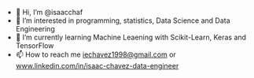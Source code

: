 - 👋 Hi, I’m @isaacchaf
- 👀 I’m interested in programming, statistics,  Data Science and Data Engineering
- 🌱 I’m currently learning Machine Leaening with Scikit-Learn, Keras and TensorFlow
- 📫 How to reach me iechavez1998@gmail.com or www.linkedin.com/in/isaac-chavez-data-engineer


